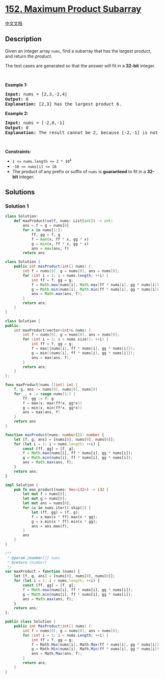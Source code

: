 # [152. Maximum Product Subarray](https://leetcode.com/problems/maximum-product-subarray)

[中文文档](./solution/0100-0199/0152.Maximum%20Product%20Subarray/README.md)

<!-- tags:Array,Dynamic Programming -->

## Description

<p>Given an integer array <code>nums</code>, find a <span data-keyword="subarray-nonempty">subarray</span> that has the largest product, and return <em>the product</em>.</p>

<p>The test cases are generated so that the answer will fit in a <strong>32-bit</strong> integer.</p>

<p>&nbsp;</p>
<p><strong class="example">Example 1:</strong></p>

<pre>
<strong>Input:</strong> nums = [2,3,-2,4]
<strong>Output:</strong> 6
<strong>Explanation:</strong> [2,3] has the largest product 6.
</pre>

<p><strong class="example">Example 2:</strong></p>

<pre>
<strong>Input:</strong> nums = [-2,0,-1]
<strong>Output:</strong> 0
<strong>Explanation:</strong> The result cannot be 2, because [-2,-1] is not a subarray.
</pre>

<p>&nbsp;</p>
<p><strong>Constraints:</strong></p>

<ul>
	<li><code>1 &lt;= nums.length &lt;= 2 * 10<sup>4</sup></code></li>
	<li><code>-10 &lt;= nums[i] &lt;= 10</code></li>
	<li>The product of any prefix or suffix of <code>nums</code> is <strong>guaranteed</strong> to fit in a <strong>32-bit</strong> integer.</li>
</ul>

## Solutions

### Solution 1

<!-- tabs:start -->

```python
class Solution:
    def maxProduct(self, nums: List[int]) -> int:
        ans = f = g = nums[0]
        for x in nums[1:]:
            ff, gg = f, g
            f = max(x, ff * x, gg * x)
            g = min(x, ff * x, gg * x)
            ans = max(ans, f)
        return ans
```

```java
class Solution {
    public int maxProduct(int[] nums) {
        int f = nums[0], g = nums[0], ans = nums[0];
        for (int i = 1; i < nums.length; ++i) {
            int ff = f, gg = g;
            f = Math.max(nums[i], Math.max(ff * nums[i], gg * nums[i]));
            g = Math.min(nums[i], Math.min(ff * nums[i], gg * nums[i]));
            ans = Math.max(ans, f);
        }
        return ans;
    }
}
```

```cpp
class Solution {
public:
    int maxProduct(vector<int>& nums) {
        int f = nums[0], g = nums[0], ans = nums[0];
        for (int i = 1; i < nums.size(); ++i) {
            int ff = f, gg = g;
            f = max({nums[i], ff * nums[i], gg * nums[i]});
            g = min({nums[i], ff * nums[i], gg * nums[i]});
            ans = max(ans, f);
        }
        return ans;
    }
};
```

```go
func maxProduct(nums []int) int {
	f, g, ans := nums[0], nums[0], nums[0]
	for _, x := range nums[1:] {
		ff, gg := f, g
		f = max(x, max(ff*x, gg*x))
		g = min(x, min(ff*x, gg*x))
		ans = max(ans, f)
	}
	return ans
}
```

```ts
function maxProduct(nums: number[]): number {
    let [f, g, ans] = [nums[0], nums[0], nums[0]];
    for (let i = 1; i < nums.length; ++i) {
        const [ff, gg] = [f, g];
        f = Math.max(nums[i], ff * nums[i], gg * nums[i]);
        g = Math.min(nums[i], ff * nums[i], gg * nums[i]);
        ans = Math.max(ans, f);
    }
    return ans;
}
```

```rust
impl Solution {
    pub fn max_product(nums: Vec<i32>) -> i32 {
        let mut f = nums[0];
        let mut g = nums[0];
        let mut ans = nums[0];
        for &x in nums.iter().skip(1) {
            let (ff, gg) = (f, g);
            f = x.max(x * ff).max(x * gg);
            g = x.min(x * ff).min(x * gg);
            ans = ans.max(f);
        }
        ans
    }
}
```

```js
/**
 * @param {number[]} nums
 * @return {number}
 */
var maxProduct = function (nums) {
    let [f, g, ans] = [nums[0], nums[0], nums[0]];
    for (let i = 1; i < nums.length; ++i) {
        const [ff, gg] = [f, g];
        f = Math.max(nums[i], ff * nums[i], gg * nums[i]);
        g = Math.min(nums[i], ff * nums[i], gg * nums[i]);
        ans = Math.max(ans, f);
    }
    return ans;
};
```

```cs
public class Solution {
    public int MaxProduct(int[] nums) {
        int f = nums[0], g = nums[0], ans = nums[0];
        for (int i = 1; i < nums.Length; ++i) {
            int ff = f, gg = g;
            f = Math.Max(nums[i], Math.Max(ff * nums[i], gg * nums[i]));
            g = Math.Min(nums[i], Math.Min(ff * nums[i], gg * nums[i]));
            ans = Math.Max(ans, f);
        }
        return ans;
    }
}
```

<!-- tabs:end -->

<!-- end -->
